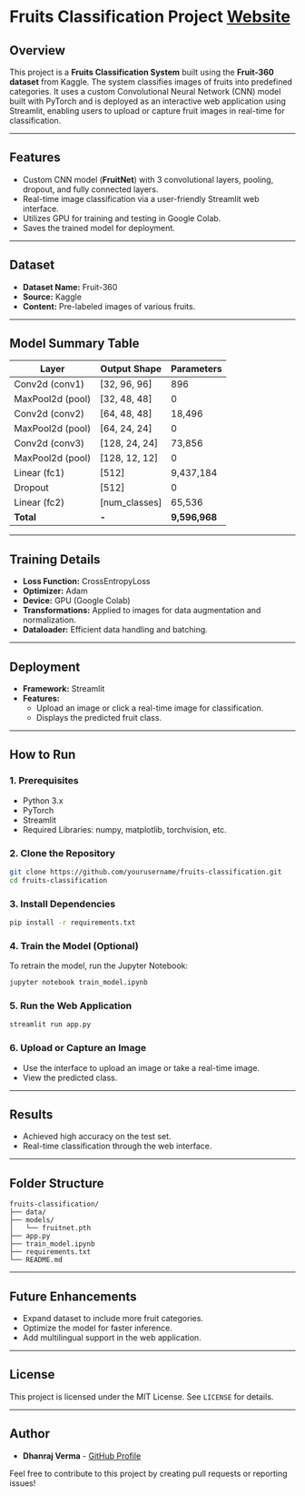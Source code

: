 # Fruits Classification Project    [Website](https://ismokedata-fruits-classification-home-ryevil.streamlit.app/)

## Overview
This project is a **Fruits Classification System** built using the **Fruit-360 dataset** from Kaggle. The system classifies images of fruits into predefined categories. It uses a custom Convolutional Neural Network (CNN) model built with PyTorch and is deployed as an interactive web application using Streamlit, enabling users to upload or capture fruit images in real-time for classification.

---

## Features
- Custom CNN model (**FruitNet**) with 3 convolutional layers, pooling, dropout, and fully connected layers.
- Real-time image classification via a user-friendly Streamlit web interface.
- Utilizes GPU for training and testing in Google Colab.
- Saves the trained model for deployment.

---

## Dataset
- **Dataset Name:** Fruit-360
- **Source:** Kaggle
- **Content:** Pre-labeled images of various fruits.

---

## Model Summary Table
| Layer            | Output Shape       | Parameters |
|------------------|--------------------|------------|
| Conv2d (conv1)   | [32, 96, 96]      | 896        |
| MaxPool2d (pool) | [32, 48, 48]      | 0          |
| Conv2d (conv2)   | [64, 48, 48]      | 18,496     |
| MaxPool2d (pool) | [64, 24, 24]      | 0          |
| Conv2d (conv3)   | [128, 24, 24]     | 73,856     |
| MaxPool2d (pool) | [128, 12, 12]     | 0          |
| Linear (fc1)     | [512]             | 9,437,184  |
| Dropout          | [512]             | 0          |
| Linear (fc2)     | [num_classes]     | 65,536     |
| **Total**        | **-**             | **9,596,968** |

---

## Training Details
- **Loss Function:** CrossEntropyLoss
- **Optimizer:** Adam
- **Device:** GPU (Google Colab)
- **Transformations:** Applied to images for data augmentation and normalization.
- **Dataloader:** Efficient data handling and batching.

---

## Deployment
- **Framework:** Streamlit
- **Features:**
  - Upload an image or click a real-time image for classification.
  - Displays the predicted fruit class.

---

## How to Run
### 1. Prerequisites
- Python 3.x
- PyTorch
- Streamlit
- Required Libraries: numpy, matplotlib, torchvision, etc.

### 2. Clone the Repository
```bash
git clone https://github.com/yourusername/fruits-classification.git
cd fruits-classification
```

### 3. Install Dependencies
```bash
pip install -r requirements.txt
```

### 4. Train the Model (Optional)
To retrain the model, run the Jupyter Notebook:
```bash
jupyter notebook train_model.ipynb
```

### 5. Run the Web Application
```bash
streamlit run app.py
```

### 6. Upload or Capture an Image
- Use the interface to upload an image or take a real-time image.
- View the predicted class.

---

## Results
- Achieved high accuracy on the test set.
- Real-time classification through the web interface.

---

## Folder Structure
```
fruits-classification/
├── data/
├── models/
│   └── fruitnet.pth
├── app.py
├── train_model.ipynb
├── requirements.txt
└── README.md
```

---

## Future Enhancements
- Expand dataset to include more fruit categories.
- Optimize the model for faster inference.
- Add multilingual support in the web application.

---

## License
This project is licensed under the MIT License. See `LICENSE` for details.

---

## Author
- **Dhanraj Verma** - [GitHub Profile](https://github.com/ISmokeData)

Feel free to contribute to this project by creating pull requests or reporting issues!

